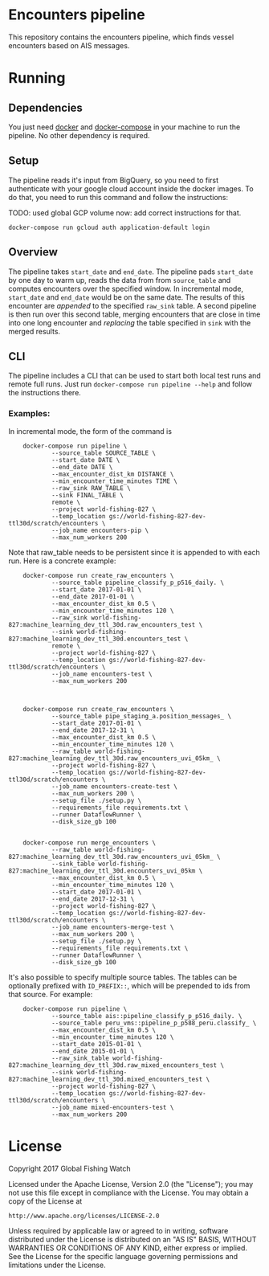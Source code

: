 # Encounters pipeline 

This repository contains the encounters pipeline, which finds vessel encounters
based on AIS messages.

# Running

## Dependencies

You just need [docker](https://www.docker.com/) and
[docker-compose](https://docs.docker.com/compose/) in your machine to run the
pipeline. No other dependency is required.

## Setup

The pipeline reads it's input from BigQuery, so you need to first authenticate
with your google cloud account inside the docker images. To do that, you need
to run this command and follow the instructions:

TODO: used global GCP volume now: add correct instructions for that.

```
docker-compose run gcloud auth application-default login
```

## Overview

The pipeline takes `start_date` and `end_date`. The pipeline pads `start_date`
by one day to warm up, reads the data from from `source_table` and computes
encounters over the specified window.
In incremental mode, `start_date` and `end_date` would be on the same date.  The results
of this encounter are *appended* to the specified `raw_sink` table. A second pipeline
is then run over this second table, merging encounters that are close in time into
one long encounter and *replacing* the table specified in `sink` with the merged results.

## CLI

The pipeline includes a CLI that can be used to start both local test runs and
remote full runs. Just run `docker-compose run pipeline --help` and follow the
instructions there.

### Examples:

In incremental mode, the form of the command is

        docker-compose run pipeline \
                --source_table SOURCE_TABLE \
                --start_date DATE \
                --end_date DATE \
                --max_encounter_dist_km DISTANCE \
                --min_encounter_time_minutes TIME \
                --raw_sink RAW_TABLE \
                --sink FINAL_TABLE \
                remote \
                --project world-fishing-827 \
                --temp_location gs://world-fishing-827-dev-ttl30d/scratch/encounters \
                --job_name encounters-pip \
                --max_num_workers 200

Note that raw_table needs to be persistent since it is appended to with each run.
Here is a concrete example:

        docker-compose run create_raw_encounters \
                --source_table pipeline_classify_p_p516_daily. \
                --start_date 2017-01-01 \
                --end_date 2017-01-01 \
                --max_encounter_dist_km 0.5 \
                --min_encounter_time_minutes 120 \
                --raw_sink world-fishing-827:machine_learning_dev_ttl_30d.raw_encounters_test \
                --sink world-fishing-827:machine_learning_dev_ttl_30d.encounters_test \
                remote \
                --project world-fishing-827 \
                --temp_location gs://world-fishing-827-dev-ttl30d/scratch/encounters \
                --job_name encounters-test \
                --max_num_workers 200



        docker-compose run create_raw_encounters \
                --source_table pipe_staging_a.position_messages_ \
                --start_date 2017-01-01 \
                --end_date 2017-12-31 \
                --max_encounter_dist_km 0.5 \
                --min_encounter_time_minutes 120 \
                --raw_table world-fishing-827:machine_learning_dev_ttl_30d.raw_encounters_uvi_05km_ \
                --project world-fishing-827 \
                --temp_location gs://world-fishing-827-dev-ttl30d/scratch/encounters \
                --job_name encounters-create-test \
                --max_num_workers 200 \
                --setup_file ./setup.py \
                --requirements_file requirements.txt \
                --runner DataflowRunner \
                --disk_size_gb 100


        docker-compose run merge_encounters \
                --raw_table world-fishing-827:machine_learning_dev_ttl_30d.raw_encounters_uvi_05km_ \
                --sink_table world-fishing-827:machine_learning_dev_ttl_30d.encounters_uvi_05km \
                --max_encounter_dist_km 0.5 \
                --min_encounter_time_minutes 120 \
                --start_date 2017-01-01 \
                --end_date 2017-12-31 \
                --project world-fishing-827 \
                --temp_location gs://world-fishing-827-dev-ttl30d/scratch/encounters \
                --job_name encounters-merge-test \
                --max_num_workers 200 \
                --setup_file ./setup.py \
                --requirements_file requirements.txt \
                --runner DataflowRunner \
                --disk_size_gb 100


It's also possible to specify multiple source tables. The tables can be optionally prefixed with `ID_PREFIX::`, which will
be prepended to ids from that source. For example:

        docker-compose run pipeline \
                --source_table ais::pipeline_classify_p_p516_daily. \
                --source_table peru_vms::pipeline_p_p588_peru.classify_ \
                --max_encounter_dist_km 0.5 \
                --min_encounter_time_minutes 120 \
                --start_date 2015-01-01 \
                --end_date 2015-01-01 \
                --raw_sink_table world-fishing-827:machine_learning_dev_ttl_30d.raw_mixed_encounters_test \
                --sink world-fishing-827:machine_learning_dev_ttl_30d.mixed_encounters_test \
                --project world-fishing-827 \
                --temp_location gs://world-fishing-827-dev-ttl30d/scratch/encounters \
                --job_name mixed-encounters-test \
                --max_num_workers 200


# License

Copyright 2017 Global Fishing Watch

Licensed under the Apache License, Version 2.0 (the "License");
you may not use this file except in compliance with the License.
You may obtain a copy of the License at

    http://www.apache.org/licenses/LICENSE-2.0

Unless required by applicable law or agreed to in writing, software
distributed under the License is distributed on an "AS IS" BASIS,
WITHOUT WARRANTIES OR CONDITIONS OF ANY KIND, either express or implied.
See the License for the specific language governing permissions and
limitations under the License.
